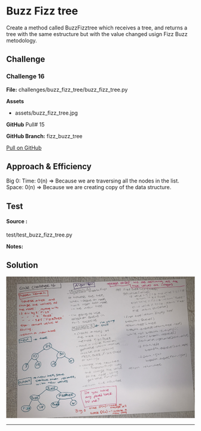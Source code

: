 # Buzz Fizz tree

Create a method called BuzzFizztree which receives a tree, and returns a tree with the same estructure but with the value changed usign Fizz Buzz metodology.

## Challenge
### Challenge 16

**File:** challenges/buzz_fizz_tree/buzz_fizz_tree.py

**Assets**

* assets/buzz_fizz_tree.jpg

**GitHub** Pull# 15

**GitHub Branch:** fizz_buzz_tree

[Pull on GitHub](https://github.com/ilealm/data-structures-and-algorithms-python/pull/15)


## Approach & Efficiency
Big 0:
Time: 0(n) => Because we are traversing all the nodes in the list.
Space: 0(n) => Because we are creating copy of the data structure.

## Test
#### Source :

test/test_buzz_fizz_tree.py

**Notes:**



## Solution

![My solution](/assets/buzz_fizz_tree.jpg)

_______

